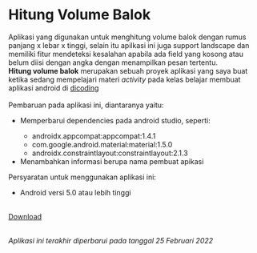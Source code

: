 # Hitung Volume Balok
Aplikasi yang digunakan untuk menghitung volume balok dengan rumus panjang x lebar x tinggi, selain itu apilkasi ini juga support landscape dan memiliki fitur mendeteksi kesalahan apabila ada field yang kosong atau belum diisi dengan angka dengan menampilkan pesan tertentu.
<br><b>Hitung volume balok</b> merupakan sebuah proyek aplikasi yang saya buat ketika sedang mempelajari materi <i>activity</i> pada kelas belajar membuat aplikasi android di <a href="https://www.dicoding.com/">dicoding</a>
<br><br>Pembaruan pada aplikasi ini, diantaranya yaitu:
<ul>
  <li>Memperbarui dependencies pada android studio, seperti:</li>
  <ul>
    <li>androidx.appcompat:appcompat:1.4.1</li>
    <li>com.google.android.material:material:1.5.0</li>
    <li>androidx.constraintlayout:constraintlayout:2.1.3</li>
  </ul>
  <li>Menambahkan informasi berupa nama pembuat apikasi</li>
</ul>
Persyaratan untuk menggunakan aplikasi ini:
<ul>
  <li>Android versi 5.0 atau lebih tinggi</li>
</ul>
<br><a href="https://github.com/ardiantowibowo/android-apps/raw/main/hitung-volume-balok/Hitung%20Volume%20Balok.apk">Download</a>

<br><i>Aplikasi ini terakhir diperbarui pada tanggal 25 Februari 2022</i>
